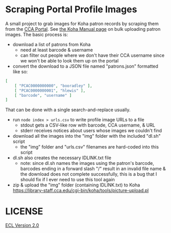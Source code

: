 # Scraping Portal Profile Images

A small project to grab images for Koha patron records by scraping them from the [CCA Portal](https://portal.cca.edu). See [the Koha Manual page](http://manual.koha-community.org/3.22/en/tools.html#uploadpatronimages) on bulk uploading patron images. The basic process is:

- download a list of patrons from Koha
    + need at least barcode & username
    + can filter out people where we don't have their CCA username since we won't be able to look them up on the portal
- convert the download to a JSON file named "patrons.json" formatted like so:

```json
[
    [ "PCAC0000000000", "booradley" ],
    [ "PCAC0000000001", "hlewis" ],
    [ "barcode", "username" ]
]
```

That can be done with a single search-and-replace usually.

- run `node index > urls.csv` to write profile image URLs to a file
    + stdout gets a CSV-like row with barcode, CCA username, & URL
    + stderr receives notices about users whose images we couldn't find
- download all the images into the "img" folder with the included "dl.sh" script
    + the "img" folder and "urls.csv" filenames are hard-coded into this script
- dl.sh also creates the necessary IDLINK.txt file
    + note: since dl.sh names the images using the patron's barcode, barcodes ending in a forward slash "/" result in an invalid file name & the download does not complete successfully, this is a bug that I should fix if I ever need to use this tool again
- zip & upload the "img" folder (containing IDLINK.txt) to Koha https://library-staff.cca.edu/cgi-bin/koha/tools/picture-upload.pl

# LICENSE

[ECL Version 2.0](https://opensource.org/licenses/ECL-2.0)
